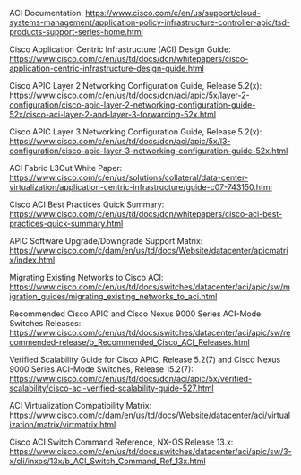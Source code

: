 ACI Documentation:
https://www.cisco.com/c/en/us/support/cloud-systems-management/application-policy-infrastructure-controller-apic/tsd-products-support-series-home.html

Cisco Application Centric Infrastructure (ACI) Design Guide:
https://www.cisco.com/c/en/us/td/docs/dcn/whitepapers/cisco-application-centric-infrastructure-design-guide.html

Cisco APIC Layer 2 Networking Configuration Guide, Release 5.2(x):
https://www.cisco.com/c/en/us/td/docs/dcn/aci/apic/5x/layer-2-configuration/cisco-apic-layer-2-networking-configuration-guide-52x/cisco-aci-layer-2-and-layer-3-forwarding-52x.html

Cisco APIC Layer 3 Networking Configuration Guide, Release 5.2(x):
https://www.cisco.com/c/en/us/td/docs/dcn/aci/apic/5x/l3-configuration/cisco-apic-layer-3-networking-configuration-guide-52x.html

ACI Fabric L3Out White Paper:
https://www.cisco.com/c/en/us/solutions/collateral/data-center-virtualization/application-centric-infrastructure/guide-c07-743150.html

Cisco ACI Best Practices Quick Summary:
https://www.cisco.com/c/en/us/td/docs/dcn/whitepapers/cisco-aci-best-practices-quick-summary.html

APIC Software Upgrade/Downgrade Support Matrix:
https://www.cisco.com/c/dam/en/us/td/docs/Website/datacenter/apicmatrix/index.html

Migrating Existing Networks to Cisco ACI:
https://www.cisco.com/c/en/us/td/docs/switches/datacenter/aci/apic/sw/migration_guides/migrating_existing_networks_to_aci.html

Recommended Cisco APIC and Cisco Nexus 9000 Series ACI-Mode Switches Releases:
https://www.cisco.com/c/en/us/td/docs/switches/datacenter/aci/apic/sw/recommended-release/b_Recommended_Cisco_ACI_Releases.html

Verified Scalability Guide for Cisco APIC, Release 5.2(7) and Cisco Nexus 9000 Series ACI-Mode Switches, Release 15.2(7):
https://www.cisco.com/c/en/us/td/docs/dcn/aci/apic/5x/verified-scalability/cisco-aci-verified-scalability-guide-527.html

ACI Virtualization Compatibility Matrix:
https://www.cisco.com/c/dam/en/us/td/docs/Website/datacenter/aci/virtualization/matrix/virtmatrix.html

Cisco ACI Switch Command Reference, NX-OS Release 13.x:
https://www.cisco.com/c/en/us/td/docs/switches/datacenter/aci/apic/sw/3-x/cli/inxos/13x/b_ACI_Switch_Command_Ref_13x.html

